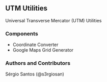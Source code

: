 ## UTM Utilities
Universal Transverse Mercator (UTM) Utilities

### Components
* Coordinate Converter
* Google Maps Grid Generator

### Authors and Contributors
Sérgio Santos (@s3rgiosan)